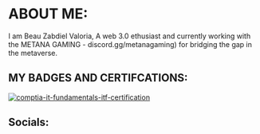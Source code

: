 # ABOUT ME:
I am Beau Zabdiel Valoria, A web 3.0 ethusiast and currently working with the METANA GAMING - discord.gg/metanagaming) for bridging the gap in the metaverse.

## MY BADGES AND CERTIFCATIONS:

[![comptia-it-fundamentals-itf-certification](https://user-images.githubusercontent.com/89659909/148382984-8203eb6d-7861-414b-be0d-b0fe4998bb9d.png)](https://www.credly.com/badges/973a1b76-a9e3-483d-9cf1-4d0f470f2edd/public_url)

## Socials:

